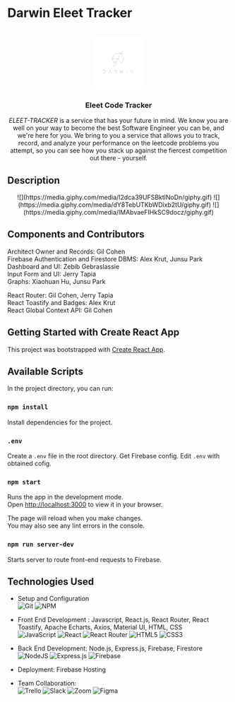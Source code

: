 # Darwin Eleet Tracker

<br />
<div align="center">
  <a href="https://github.com/Chicago-Deep-Dish/darwin-elite-tracker">
    <img src="src/assets/Darwin_Logo_transparent.png" alt="Logo" width="120" height="120">
  </a>

  <h3 align="center">Eleet Code Tracker</h3>

  <p align="center">
            <p><em>ELEET-TRACKER</em> is a service that has your future in mind. We know you are well on your way to become the best Software Engineer you can be, and we're here for you. We bring to you a service that allows you to track, record, and analyze your performance on the leetcode problems you attempt, so you can see how you stack up against the fiercest competition out there - yourself.</p>

  </p>
</div>

## Description
<div align="center">
  ![](https://media.giphy.com/media/I2dca39UFSBktlNoDn/giphy.gif)
  ![](https://media.giphy.com/media/dY8TebUTKbWDixb2tU/giphy.gif)
  ![](https://media.giphy.com/media/lMAbvaeFIHkSC9docz/giphy.gif)
</div>

## Components and Contributors

Architect Owner and Records: Gil Cohen  
Firebase Authentication and Firestore DBMS: Alex Krut, Junsu Park  
Dashboard and UI: Zebib Gebraslassie  
Input Form and UI: Jerry Tapia  
Graphs: Xiaohuan Hu, Junsu Park  

React Router: Gil Cohen, Jerry Tapia  
React Toastify and Badges: Alex Krut  
React Global Context API: Gil Cohen  


## Getting Started with Create React App

This project was bootstrapped with [Create React App](https://github.com/facebook/create-react-app).

## Available Scripts

In the project directory, you can run:

### `npm install`

Install dependencies for the project.

### `.env`

Create a `.env` file in the root directory.
Get Firebase config.
Edit `.env` with obtained cofig.

### `npm start`

Runs the app in the development mode.\
Open [http://localhost:3000](http://localhost:3000) to view it in your browser.

The page will reload when you make changes.\
You may also see any lint errors in the console.

### `npm run server-dev`

Starts server to route front-end requests to Firebase.

## Technologies Used

- Setup and Configuration \
![Git](https://img.shields.io/badge/git-%23F05033.svg?style=for-the-badge&logo=git&logoColor=white)
![NPM](https://img.shields.io/badge/NPM-%23000000.svg?style=for-the-badge&logo=npm&logoColor=white)

- Front End Development : Javascript, React.js, React Router, React Toastify, Apache Echarts, Axios, Material UI, HTML, CSS \
![JavaScript](https://img.shields.io/badge/javascript-%23323330.svg?style=for-the-badge&logo=javascript&logoColor=%23F7DF1E)
![React](https://img.shields.io/badge/react-%2320232a.svg?style=for-the-badge&logo=react&logoColor=%2361DAFB)
![React Router](https://img.shields.io/badge/React_Router-CA4245?style=for-the-badge&logo=react-router&logoColor=white)
![HTML5](https://img.shields.io/badge/html5-%23E34F26.svg?style=for-the-badge&logo=html5&logoColor=white)
![CSS3](https://img.shields.io/badge/css3-%231572B6.svg?style=for-the-badge&logo=css3&logoColor=white)

- Back End Development: Node.js, Express.js, Firebase, Firestore \
![NodeJS](https://img.shields.io/badge/node.js-6DA55F?style=for-the-badge&logo=node.js&logoColor=white)
![Express.js](https://img.shields.io/badge/express.js-%23404d59.svg?style=for-the-badge&logo=express&logoColor=%2361DAFB)
![Firebase](https://img.shields.io/badge/firebase-%23039BE5.svg?style=for-the-badge&logo=firebase)

- Deployment: Firebase Hosting

- Team Collaboration: \
![Trello](https://img.shields.io/badge/Trello-%23026AA7.svg?style=for-the-badge&logo=Trello&logoColor=white)
![Slack](https://img.shields.io/badge/Slack-4A154B?style=for-the-badge&logo=slack&logoColor=white)
![Zoom](https://img.shields.io/badge/Zoom-2D8CFF?style=for-the-badge&logo=zoom&logoColor=white)
![Figma](https://img.shields.io/badge/figma-%23F24E1E.svg?style=for-the-badge&logo=figma&logoColor=white)
